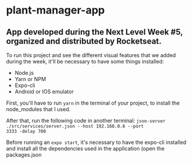 # plant-manager-app
<h2>App developed during the Next Level Week #5, organized and distributed by Rocketseat.</h2>
To run this project and see the different visual features that we added during the week, it'll be necessary to have some things installed:

- Node.js
- Yarn or NPM
- Expo-cli
- Android or IOS emulator

First, you'll have to run <code>yarn</code> in the terminal of your project, to install the node_modules that I used.

After that, run the following code in another terminal: <code>json-server ./src/services/server.json --host 192.168.0.6 --port 3333 -delay 
700</code>

Before running an <code>expo start</code>, it's necessary to have the expo-cli installed and install all the dependencies used in the application (open the packages.json 
